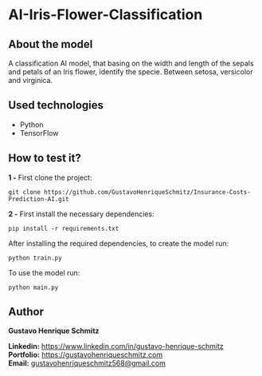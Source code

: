 # AI-Iris-Flower-Classification

## About the model
A classification AI model, that basing on the width and length of the sepals and petals of an Iris flower, identify the specie. Between setosa, versicolor and virginica.

## Used technologies
- Python
- TensorFlow

## How to test it?
**1 -** First clone the project:
```
git clone https://github.com/GustavoHenriqueSchmitz/Insurance-Costs-Prediction-AI.git
```

**2 -** First install the necessary dependencies:
```
pip install -r requirements.txt
```

After installing the required dependencies, to create the model run:
```
python train.py
```

To use the model run:
```
python main.py
```

## Author
**Gustavo Henrique Schmitz**

**Linkedin:** https://www.linkedin.com/in/gustavo-henrique-schmitz  
**Portfolio:** https://gustavohenriqueschmitz.com  
**Email:** gustavohenriqueschmitz568@gmail.com  
